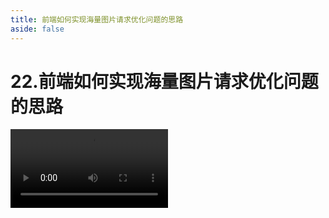 ```yaml
---
title: 前端如何实现海量图片请求优化问题的思路
aside: false
---
```


# 22.前端如何实现海量图片请求优化问题的思路

<video autoplay src="http://qn.chinavanes.com/interview/project-interview/22.前端如何实现海量图片请求优化问题的思路.mp4" controls controlsList="nodownload" width="50%"/>
